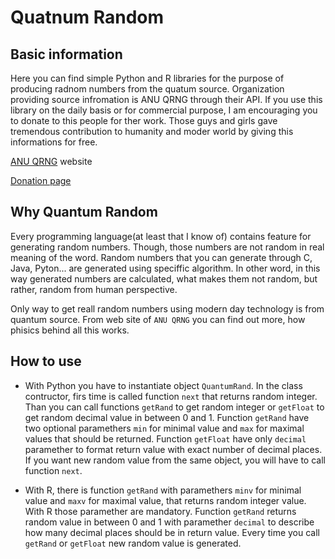 # Quatnum Random

## Basic information
Here you can find simple Python and R  libraries for the purpose of producing radnom numbers from the quatum source. Organization providing source infromation is ANU QRNG through their API. If you use this library on the daily basis or for commercial purpose, I am encouraging you to donate to this people for ther work. Those guys and girls gave tremendous contribution to humanity and moder world by giving this informations for free.

[ANU QRNG](https://qrng.anu.edu.au/) website

[Donation page](https://engage.anu.edu.au/giving/give-now?id=bc08b83a-e103-4038-b394-8d07347084d2)

## Why Quantum Random
Every programming language(at least that I know of) contains feature for generating random numbers. Though, those numbers are not random in real meaning of the word. Random numbers that you can generate through C, Java, Pyton... are generated using speciffic algorithm. In other word, in this way generated numbers are calculated, what makes them not random, but rather, random from human perspective.

Only way to get reall random numbers using modern day technology is from quantum source. From web site of `ANU QRNG` you can find out more, how phisics behind all this works.

## How to use
+ With Python you have to instantiate object `QuantumRand`. In the class contructor, firs time is called function `next` that returns random integer. Than you can call functions `getRand` to get random integer or `getFloat` to get random decimal value in between 0 and 1. Function `getRand` have two optional paramethers `min` for minimal value and `max` for maximal values that should be returned. Function `getFloat` have only `decimal` paramether to format return value with exact number of decimal places. If you want new random value from the same object, you will have to call function `next`.

+ With R, there is function `getRand` with paramethers `minv` for minimal value and `maxv` for maximal value, that returns random integer value. With R those paramether are mandatory. Function `getRand` returns random value in between 0 and 1 with paramether `decimal` to describe how many decimal places should be in return value. Every time you call `getRand` or `getFloat` new random value is generated.